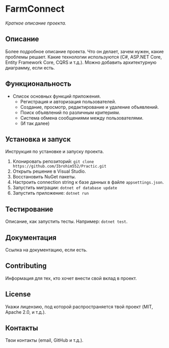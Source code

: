 # FarmConnect 


*Краткое описание проекта.*  

## Описание

Более подробное описание проекта.  Что он делает, зачем нужен, какие проблемы решает.  Какие технологии используются (C#, ASP.NET Core,  Entity Framework Core, CQRS и т.д.).  Можно добавить архитектурную диаграмму, если есть.

## Функциональность

* Список основных функций приложения.
    * Регистрация и авторизация пользователей.
    * Создание, просмотр, редактирование и удаление объявлений.
    * Поиск объявлений по различным критериям.
    * Система обмена сообщениями между пользователями.
    * (И так далее)

## Установка и запуск

Инструкция по установке и запуску проекта.

1. Клонировать репозиторий: `git clone https://github.com/Ibrohim552/Practic.git`
2. Открыть решение в Visual Studio.
3. Восстановить NuGet пакеты.
4. Настроить connection string к базе данных в файле `appsettings.json`.
5. Запустить миграции: `dotnet ef database update`
6. Запустить приложение: `dotnet run`

## Тестирование

Описание, как запустить тесты.  Например: `dotnet test`.

## Документация

Ссылка на документацию, если есть.

## Contributing

Информация для тех, кто хочет внести свой вклад в проект.

## License

Укажи лицензию, под которой распространяется твой проект (MIT, Apache 2.0,  и т.д.).

## Контакты

Твои контакты (email, GitHub и т.д.).
